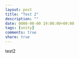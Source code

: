 ```yaml
---
layout: post
title: "Test 2"
description: ""
date: 0000-00-00 19:00:00+09:00
tags: [unity]
comments: true
share: true
---
```



test2